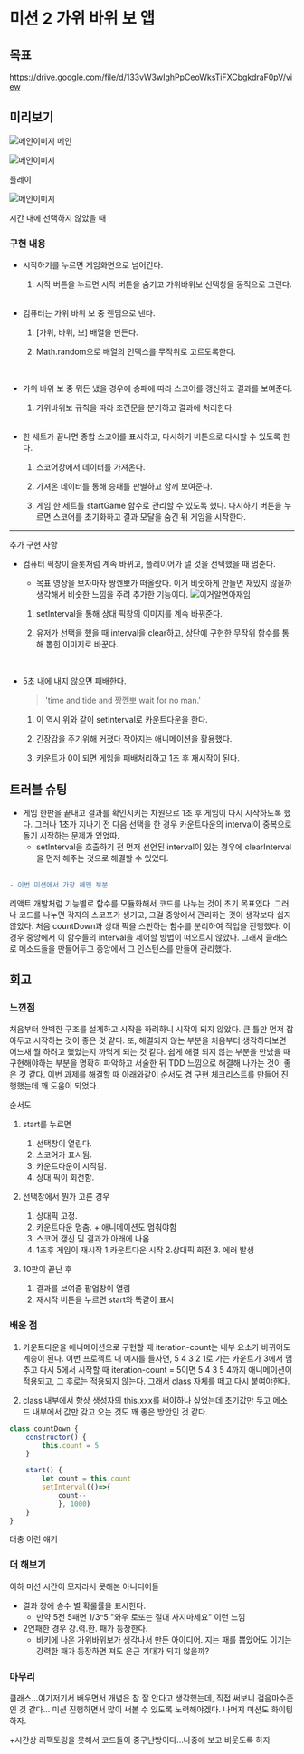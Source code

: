 # 미션 2 가위 바위 보 앱

## 목표 
https://drive.google.com/file/d/133vW3wIghPpCeoWksTiFXCbgkdraF0pV/view

## 미리보기
![메인이미지](./mdImage/메인페이지.png)
메인

![메인이미지](./mdImage/시연.gif)

플레이

![메인이미지](./mdImage/안%20내면%20진거.gif)

시간 내에 선택하지 않았을 때

### 구현 내용
- 시작하기를 누르면 게임화면으로 넘어간다.

    1. 시작 버튼을 누르면 시작 버튼을 숨기고 가위바위보 선택창을 동적으로 그린다.
  <br/>
- 컴퓨터는 가위 바위 보 중 랜덤으로 낸다.
    1. [가위, 바위, 보] 배열을 만든다.
    
    2. Math.random으로 배열의 인덱스를 무작위로 고르도록한다. 
  <br/>

- 가위 바위 보 중 뭐든 냈을 경우에 승패에 따라 스코어를 갱신하고 결과를 보여준다.
    1. 가위바위보 규칙을 따라 조건문을 분기하고 결과에 처리한다.
  <br/>

- 한 세트가 끝나면 종합 스코어를 표시하고, 다시하기 버튼으로 다시할 수 있도록 한다.
    1. 스코어창에서 데이터를 가져온다.

    2. 가져온 데이터를 통해 승패를 판별하고 함께 보여준다.

    3. 게임 한 세트를 startGame 함수로 관리할 수 있도록 했다. 다시하기 버튼을 누르면 스코어를 초기화하고 결과 모달을 숨긴 뒤 게임을 시작한다.

---
추가 구현 사항
- 컴퓨터 픽창이 슬롯처럼 계속 바뀌고, 플레이어가 낼 것을 선택했을 때 멈춘다.
    - 목표 영상을 보자마자 짱껜뽀가 떠올랐다. 이거 비숫하게 만들면 재밌지 않을까 생각해서 비숫한 느낌을 주려 추가한 기능이다. 
![이거알면아재임](./mdImage/짱껜뽀.png)


    1. setInterval을 통해 상대 픽창의 이미지를 계속 바꿔준다.

    2. 유저가 선택을 했을 때 interval을 clear하고, 상단에 구현한 무작위 함수를 통해 뽑힌 이미지로 바꾼다.
  <br/>

- 5초 내에 내지 않으면 패배한다.
    > 'time and tide and 짱껜뽀 wait for no man.'
    1. 이 역시 위와 같이 setInterval로 카운트다운을 한다.

    2. 긴장감을 주기위해 커졌다 작아지는 애니메이션을 활용했다.

    3. 카운트가 0이 되면 게임을 패배처리하고 1초 후 재시작이 된다.

## 트러블 슈팅 

- 게임 한판을 끝내고 결과를 확인시키는 차원으로 1초 후 게임이 다시 시작하도록 했다. 그러나 1초가 지나기 전 다음 선택을 한 경우 카운트다운의 interval이 중복으로 돌기 시작하는 문제가 있었따.
    - setInterval을 호출하기 전 먼저 선언된 interval이 있는 경우에 clearInterval을 먼저 해주는 것으로 해결할 수 있었다.
  <br/>

```diff
- 이번 미션에서 가장 헤맨 부분
``` 
리액트 개발처럼 기능별로 함수를 모듈화해서 코드를 나누는 것이 초기 목표였다. 그러나 코드를 나누면 각자의 스코프가 생기고, 그걸 중앙에서 관리하는 것이 생각보다 쉽지 않았다. 처음 countDown과 상대 픽을 스핀하는 함수를 분리하여 작업을 진행했다. 이 경우 중앙에서 이 함수들의 interval을 제어할 방법이 떠오르지 않았다. 그래서 클래스로 메소드들을 만들어두고 중앙에서 그 인스턴스를 만들어 관리했다.

## 회고

### 느낀점

처음부터 완벽한 구조를 설계하고 시작을 하려하니 시작이 되지 않았다. 큰 틀만 먼저 잡아두고 시작하는 것이 좋은 것 같다. 또, 해결되지 않는 부분을 처음부터 생각하다보면 어느새 뭘 하려고 했었는지 까먹게 되는 것 같다. 쉽게 해결 되지 않는 부분을 만났을 때 구현해야하는 부분을 명확히 파악하고 서술한 뒤 TDD 느낌으로 해결해 나가는 것이 좋은 것 같다. 이번 과제를 해결할 때 아래와같이 순서도 겸 구현 체크리스트를 만들어 진행했는데 꽤 도움이 되었다.

순서도
1. start를 누르면 
    1. 선택창이 열린다.
    2. 스코어가 표시됨.
    3. 카운트다운이 시작됨.
    4. 상대 픽이 회전함.
       
2. 선택창에서 뭔가 고른 경우
    1. 상대픽 고정.
    2. 카운트다운 멈춤. + 애니메이션도 멈춰야함
    3. 스코어 갱신 및 결과가 아래에 나옴
    4. 1초후 게임이 재시작
       1.카운트다운 시작
       2.상대픽 회전
       3. 에러 발생

3. 10판이 끝난 후 
    1. 결과를 보여줄 팝업창이 열림
    2. 재시작 버튼을 누르면 start와 똑같이 표시

### 배운 점

1. 카운트다운을 애니메이션으로 구현할 때 iteration-count는 내부 요소가 바뀌어도 계승이 된다. 
이번 프로젝트 내 예시를 들자면, 5 4 3 2 1로 가는 카운트가 3에서 멈추고 다시 5에서 시작할 때 iteration-count = 5이면  5 4 3 5 4까지 애니메이션이 적용되고, 그 후로는 적용되지 않는다. 그래서 class 자체를 떼고 다시 붙여야한다.

2. class 내부에서 항상 생성자의 this.xxx를 써야하나 싶었는데 초기값만 두고 메소드 내부에서 값만 갖고 오는 것도 꽤 좋은 방안인 것 같다.
```js
class countDown {
    constructor() {
        this.count = 5
    }

    start() {
        let count = this.count
        setInterval(()=>{
            count--
            }, 1000)
    }
}
```
대충 이런 얘기

### 더 해보기

이하 미션 시간이 모자라서 못해본 아니디어들
- 결과 창에 승수 별 확룰률을 표시한다.
    - 만약 5전 5패면 1/3^5 "와우 로또는 절대 사지마세요" 이런 느낌
- 2연패한 경우 강.력.한. 패가 등장한다.
    - 바키에 나온 가위바위보가 생각나서 만든 아이디어. 지는 패를 뽑았어도 이기는 강력한 패가 등장하면 져도 은근 기대가 되지 않을까?

### 마무리

클래스...여기저기서 배우면서 개념은 참 잘 안다고 생각했는데, 직접 써보니 걸음마수준인 것 같다... 미션 진행하면서 많이 써볼 수 있도록 노력해야겠다. 나머지 미션도 화이팅하자.

+시간상 리팩토링을 못해서 코드들이 중구난방이다...나중에 보고 비웃도록 하자
